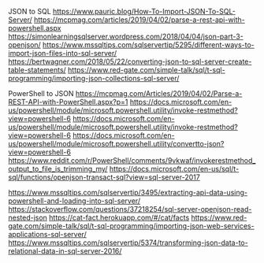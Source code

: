 JSON to SQL
https://www.pauric.blog/How-To-Import-JSON-To-SQL-Server/
https://mcpmag.com/articles/2019/04/02/parse-a-rest-api-with-powershell.aspx
https://simonlearningsqlserver.wordpress.com/2018/04/04/json-part-3-openjson/
https://www.mssqltips.com/sqlservertip/5295/different-ways-to-import-json-files-into-sql-server/
https://bertwagner.com/2018/05/22/converting-json-to-sql-server-create-table-statements/
https://www.red-gate.com/simple-talk/sql/t-sql-programming/importing-json-collections-sql-server/

PowerShell to JSON
https://mcpmag.com/Articles/2019/04/02/Parse-a-REST-API-with-PowerShell.aspx?p=1
https://docs.microsoft.com/en-us/powershell/module/microsoft.powershell.utility/invoke-restmethod?view=powershell-6
https://docs.microsoft.com/en-us/powershell/module/microsoft.powershell.utility/invoke-restmethod?view=powershell-6
https://docs.microsoft.com/en-us/powershell/module/microsoft.powershell.utility/convertto-json?view=powershell-6
https://www.reddit.com/r/PowerShell/comments/9vkwaf/invokerestmethod_output_to_file_is_trimming_my/
https://docs.microsoft.com/en-us/sql/t-sql/functions/openjson-transact-sql?view=sql-server-2017

https://www.mssqltips.com/sqlservertip/3495/extracting-api-data-using-powershell-and-loading-into-sql-server/
https://stackoverflow.com/questions/37218254/sql-server-openjson-read-nested-json
https://cat-fact.herokuapp.com/#/cat/facts
https://www.red-gate.com/simple-talk/sql/t-sql-programming/importing-json-web-services-applications-sql-server/
https://www.mssqltips.com/sqlservertip/5374/transforming-json-data-to-relational-data-in-sql-server-2016/
